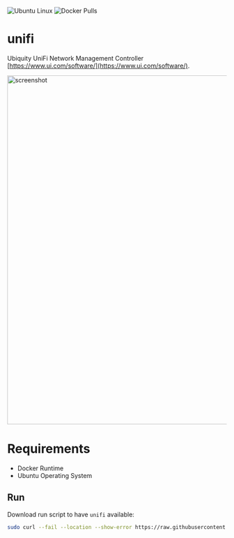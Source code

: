 ![Ubuntu Linux](https://img.shields.io/badge/tested-ubuntu-green.svg) ![Docker Pulls](https://img.shields.io/docker/pulls/suckowbiz/unifi.svg)

# unifi

Ubiquity UniFi Network Management Controller [https://www.ui.com/software/](https://www.ui.com/software/).

<img src="https://prd-www-cdn.ubnt.com/media/images/dashboard/frames/unifi-image@2x.png" alt="screenshot" width="800" />

# Requirements

- Docker Runtime
- Ubuntu Operating System

## Run

Download run script to have `unifi` available:

```bash
sudo curl --fail --location --show-error https://raw.githubusercontent.com/suckowbiz/dockerside/master/unifi/unifi -o /usr/local/bin/unifi && sudo chmod +x /usr/local/bin/unifi
```







